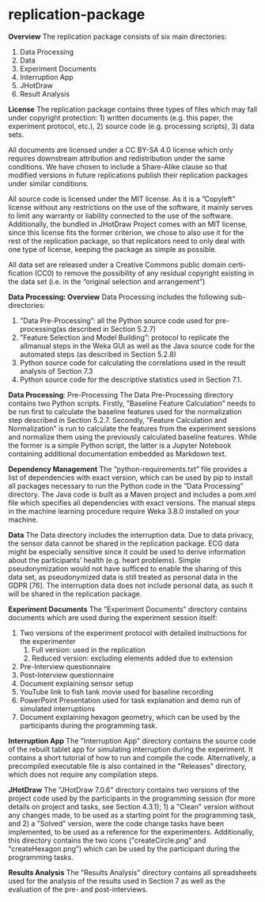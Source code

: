 # replication-package

**Overview**
The replication package consists of six main directories:
  1. Data Processing
  2. Data
  3. Experiment Documents
  4. Interruption App
  5. JHotDraw
  6. Result Analysis

**License**
The replication package contains three types of files which may
fall under copyright protection: 1) written documents (e.g. this paper, the
experiment protocol, etc.), 2) source code (e.g. processing scripts), 3) data sets.

All documents are licensed under a CC BY-SA 4.0 license which only requires
downstream attribution and redistribution under the same conditions. We have chosen to include a Share-Alike clause so that modified versions in future replications publish their replication packages under similar conditions.

All source code is licensed under the MIT license. As it is a ”Copyleft”
license without any restrictions on the use of the software, it mainly serves to limit any warranty or liability connected to the use of the software. Additionally, the bundled in JHotDraw Project comes with an MIT license, since this license fits the former criterion, we chose to also use it for the rest of the
replication package, so that replicators need to only deal with one type of
license, keeping the package as simple as possible.

All data set are released under a Creative Commons public domain certi-
fication (CC0) to remove the possibility of any residual copyright existing in
the data set (i.e. in the “original selection and arrangement”)

**Data Processing: Overview**
Data Processing includes the following sub-directories:

  1. ”Data Pre-Processing”: all the Python source code used for pre-processing(as described in Section 5.2.7)
  2. ”Feature Selection and Model Building”: protocol to replicate the allmanual steps in the Weka GUI as well as the Java source code for the automated steps (as described in Section 5.2.8)
  3. Python source code for calculating the correlations used in the result analysis of Section 7.3
  4. Python source code for the descriptive statistics used in Section 7.1.

**Data Processing**: Pre-Processing The Data Pre-Processing directory contains two Python scripts. Firstly, ”Baseline Feature Calculation” needs to be run first to calculate the baseline features used for the normalization step described in Section 5.2.7. Secondly, ”Feature Calculation and Normalization” is run to calculate the features from the experiment sessions and
normalize them using the previously calculated baseline features. While the former is a simple Python script, the latter is a Jupyter Notebook containing additional documentation embedded as Markdown text.

**Dependency Management** The ”python-requirements.txt” file provides a list of dependencies with exact version, which can be used by pip to install all packages necessary to run the Python code in the ”Data Processing” directory. The Java code is built as a Maven project and includes a pom.xml file which specifies all dependencies with exact versions. The manual steps in the machine learning procedure require Weka 3.8.0 installed on your machine.

**Data** The Data directory includes the interruption data. Due to data privacy, the sensor data cannot be shared in the replication package. ECG data might be especially sensitive since it could be used to derive information about the participants’ health (e.g. heart problems). Simple pseudonymization would not have sufficed to enable the sharing of this data set, as pseudonymized data is still treated as personal data in the GDPR [76]. The interruption data does not include personal data, as such it will be shared in the replication package.

**Experiment Documents** The ”Experiment Documents” directory contains documents which are used during the experiment session itself:
  1. Two versions of the experiment protocol with detailed instructions for the experimenter
     1. Full version: used in the replication
     2. Reduced version: excluding elements added due to extension
  2. Pre-Interview questionnaire
  3. Post-Interview questionnaire
  4. Document explaining sensor setup
  5. YouTube link to fish tank movie used for baseline recording
  6. PowerPoint Presentation used for task explanation and demo run of simulated interruptions
  7. Document explaining hexagon geometry, which can be used by the participants during the programming task.

**Interruption App**
The "Interruption App" directory contains the source code of the rebuilt tablet app for simulating interruption during the experiment. It contains a short tutorial of how to run and compile the code. Alternatively, a precompiled executable file is also contained in the "Releases" directory, which does not require any compilation steps.

**JHotDraw**
The "JHotDraw 7.0.6" directory contains two versions of the project code used by the participants in the programming session (for more details on project and tasks, see Section 4.3.1); 1) a "Clean" version without any changes made, to be used as a starting point for the programming task, and 2) a "Solved" version, were the code change tasks have been implemented, to be used as a reference for the experimenters. Additionally, this directory contains the two icons ("createCircle.png" and "createHexagon.png") which can be used by the participant during the programming tasks.

**Results Analysis**
The "Results Analysis" directory contains all spreadsheets used for the analysis of the results used in Section 7  as well as the evaluation of the pre- and post-interviews.
